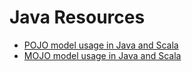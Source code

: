 # Java Resources # 

- [POJO model usage in Java and Scala](https://github.com/Avkash/mldl/blob/master/code/java/pojo-usage.md)
- [MOJO model usage in Java and Scala](https://github.com/Avkash/mldl/blob/master/code/java/mojo-usage.md)
